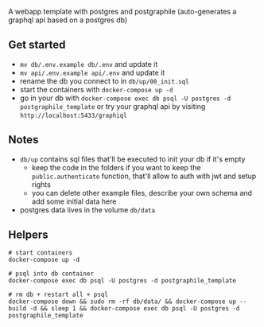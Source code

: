 A webapp template with postgres and postgraphile (auto-generates a graphql api based on a postgres db)

## Get started
- `mv db/.env.example db/.env` and update it
- `mv api/.env.example api/.env` and update it
- rename the db you connect to in `db/up/00_init.sql`
- start the containers with `docker-compose up -d`
- go in your db with `docker-compose exec db psql -U postgres -d postgraphile_template` or try your graphql api by visiting `http://localhost:5433/graphiql`

## Notes
- `db/up` contains sql files that'll be executed to init your db if it's empty
  - keep the code in the folders if you want to keep the `public.authenticate` function, that'll allow to auth with jwt and setup rights
  - you can delete other example files, describe your own schema and add some initial data here
- postgres data lives in the volume `db/data`

## Helpers 

```
# start containers
docker-compose up -d

# psql into db container
docker-compose exec db psql -U postgres -d postgraphile_template

# rm db + restart all + psql
docker-compose down && sudo rm -rf db/data/ && docker-compose up --build -d && sleep 1 && docker-compose exec db psql -U postgres -d postgraphile_template
```
